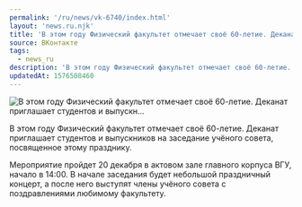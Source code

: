 ```yaml
---
permalink: '/ru/news/vk-6740/index.html'
layout: 'news.ru.njk'
title: 'В этом году Физический факультет отмечает своё 60-летие. Деканат приглашает студентов и выпускн…'
source: ВКонтакте
tags:
  - news_ru
description: 'В этом году Физический факультет отмечает своё 60-летие. Деканат приглашает студентов и выпускн…'
updatedAt: 1576508460
---
```

![В этом году Физический факультет отмечает своё 60-летие. Деканат приглашает студентов и выпускн…](https://sun9-19.userapi.com/impg/c858124/v858124515/127315/5MKvUnP_ovQ.jpg?size=1280x718&quality=96&sign=b8f5943a44c06065c8f4608cefa035fb&c_uniq_tag=wGIuPLKn1eofHtBC7Dfnmj6ZkGyycwWjTHGnDdIVJf8&type=album)

В этом году Физический факультет отмечает своё 60-летие. Деканат приглашает студентов и выпускников на заседание учёного совета, посвященное этому празднику.

Мероприятие пройдет 20 декабря в актовом зале главного корпуса ВГУ, начало в 14:00. В начале заседания будет небольшой праздничный концерт, а после него выступят члены учёного совета с поздравлениями любимому факультету.
